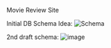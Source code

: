 Movie Review Site

Initial DB Schema Idea:
![Schema](https://github.com/user-attachments/assets/d1f5803a-c692-40ea-96b8-b0929c10aef7)

2nd draft schema:
![image](https://github.com/user-attachments/assets/65e9411c-78cc-432f-9457-eb13106b0cb5)

